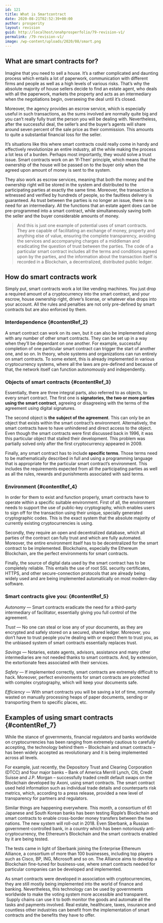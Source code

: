 ```yaml
---
id: 121
title: What is Smartcontract
date: 2020-08-21T02:52:39+00:00
author: prosperity
layout: revision
guid: http://localhost/onahprosperfolio/79-revision-v1/
permalink: /79-revision-v1/
image: /wp-content/uploads/2020/08/smart.png
---
```

<h2 id="contentRef_0" dir="ltr">
  What are smart contracts for?
</h2>

Imagine that you need to sell a house. It’s a rather complicated and daunting process which entails a lot of paperwork, communication with different firms and people as well as a high levels of various risks. That’s why the absolute majority of house sellers decide to find an estate agent, who deals with all the paperwork, markets the property and acts as an intermediary when the negotiations begin, overseeing the deal until it’s closed.

Moreover, the agency provides an escrow service, which is especially useful in such transactions, as the sums involved are normally quite big and you can’t really fully trust the person you will be dealing with. Nevertheless, after the successful deal, the seller’s and the buyer’s agents will share around seven percent of the sale price as their commission. This amounts to quite a substantial financial loss for the seller.

It’s situations like this where smart contracts could really come in handy and effectively revolutionize an entire industry, all the while making the process a lot less of a burden. Perhaps most importantly, they would solve a trust issue. Smart contracts work on an ‘If-Then’ principle, which means that the ownership of the house will be passed on to the buyer only when the agreed upon amount of money is sent to the system.

They also work as escrow services, meaning that both the money and the ownership right will be stored in the system and distributed to the participating parties at exactly the same time. Moreover, the transaction is witnessed and verified by hundreds of people, so the faultless delivery is guaranteed. As trust between the parties is no longer an issue, there is no need for an intermediary. All the functions that an estate agent does can be pre-programmed into a smart contract, while simultaneously saving both the seller and the buyer considerable amounts of money.

> <p dir="ltr">
>   And this is just one example of potential uses of smart contracts. They are capable of facilitating an exchange of money, property and anything else of value, ensuring the complete transparency, avoiding the services and accompanying charges of a middleman and eradicating the question of trust between the parties. The code of a particular smart contract includes all the terms and conditions agreed upon by the parties, and the information about the transaction itself is recorded in a Blockchain, a decentralized, distributed public ledger.
> </p>

<h2 id="contentRef_1" dir="ltr">
  How do smart contracts work
</h2>

Simply put, smart contracts work a lot like vending machines. You just drop a required amount of a cryptocurrency into the smart contract, and your escrow, house ownership right, driver’s license, or whatever else drops into your account. All the rules and penalties are not only pre-defined by smart contracts but are also enforced by them.

### Interdependence {#contentRef_2}

A smart contract can work on its own, but it can also be implemented along with any number of other smart contracts. They can be set up in a way when they’ll be dependant on one another. For example, successful completion of one particular smart contract can trigger the start of another one, and so on. In theory, whole systems and organizations can run entirely on smart contracts. To some extent, this is already implemented in various cryptocurrency systems, where all the laws are pre-defined and because of that, the network itself can function autonomously and independently.

### Objects of smart contracts {#contentRef_3}

Essentially, there are three integral parts, also referred to as objects, to every smart contract. The first one is&nbsp;**signatories, the two or more parties using the smart contract**, agreeing or disagreeing with the terms of the agreement using digital signatures.

The second object is&nbsp;**the**&nbsp;**subject of the agreement**. This can only be an object that exists within the smart contract’s environment. Alternatively, the smart contracts have to have unhindered and direct access to the object. Even though the smart contracts were first discussed back in 1996, it was this particular object that stalled their development. This problem was partially solved only after the first cryptocurrency appeared in 2009.

Finally, any smart contract has to include&nbsp;**specific terms**. Those terms need to be mathematically described in full and using a programming language that is appropriate for the particular smart contract’s environment. This includes the requirements expected from all the participating parties as well as all the rules, rewards and punishments associated with said terms.

### Environment {#contentRef_4}

In order for them to exist and function properly, smart contracts have to operate within a specific suitable environment. First of all, the environment needs to support the use of public-key cryptography, which enables users to sign off for the transaction using their unique, specially generated cryptographic codes. This is the exact system that the absolute majority of currently existing cryptocurrencies is using.

Secondly, they require an open and decentralized database, which all parties of the contract can fully trust and which are fully automated. Moreover, the entire environment itself has to be decentralized for the smart contract to be implemented. Blockchains, especially the Ethereum Blockchain, are the perfect environments for smart contracts.

Finally, the source of digital data used by the smart contract has to be completely reliable. This entails the use of root SSL security certificates, HTTPS, and other secure-connection protocols that are already being widely used and are being implemented automatically on most modern-day software.

### Smart contracts give you: {#contentRef_5}

_Autonomy_&nbsp;— Smart contracts eradicate the need for a third-party intermediary of facilitator, essentially giving you full control of the agreement.

_Trust_&nbsp;— No one can steal or lose any of your documents, as they are encrypted and safely stored on a secured, shared ledger. Moreover, you don’t have to trust people you’re dealing with or expect them to trust you, as the unbiased system of smart contracts essentially replaces trust.

_Savings_&nbsp;— Notaries, estate agents, advisors, assistance and many other intermediaries are not needed thanks to smart contracts. And, by extension, the extortionate fees associated with their services.

_Safety_&nbsp;— If implemented correctly, smart contracts are extremely difficult to hack. Moreover, perfect environments for smart contracts are protected with complex cryptography, which will keep your documents safe.

_Efficiency_&nbsp;— With smart contracts you will be saving a lot of time, normally wasted on manually processing heaps of paper documents, sending or transporting them to specific places, etc.

## Examples of using smart contracts {#contentRef_7}

While the stance of governments, financial regulators and banks worldwide on cryptocurrencies has been ranging from extremely cautious to carefully accepting, the technology behind them &#8211; Blockchain and smart contracts &#8211; has been widely accepted as revolutionary and it is being implemented across all levels.

For example, just recently, the Depository Trust and Clearing Corporation (DTCC) and four major banks &#8211; Bank of America Merrill Lynch, Citi, Credit Suisse and J.P. Morgan &#8211;&nbsp;successfully traded&nbsp;credit default swaps on the Blockchain developed by Axoni, using smart contracts. The smart contract used held information such as individual trade details and counterparts risk metrics, which, according to a press release, provided a new level of transparency for partners and regulators.

Similar things are happening everywhere. This month, a consortium of 61 Japanese and South Korean banks&nbsp;has been testing&nbsp;Ripple’s Blockchain and smart contracts to enable cross-border money transfers between the two nations. The new system will roll-out in 2018. Even Sberbank, a Russian government-controlled bank, in a country which has been notoriously anti-cryptocurrency, the Ethereum’s Blockchain and the smart contracts enabled by it are&nbsp;being tested.

The tests came in light of Sberbank joining the Enterprise Ethereum Alliance, a consortium of more than 100 businesses, including top players such as Cisco, BP, ING, Microsoft and so on. The Alliance aims to develop a Blockchain fine-tuned for business-use, where smart contracts needed for particular companies can be developed and implemented.

As smart contracts were developed in association with cryptocurrencies, they are still mostly being implemented into the world of finance and banking. Nevertheless, this technology can be used by governments worldwide to make the voting system more accessible and transparent. &nbsp;Supply chains can use it to both monitor the goods and automate all the tasks and payments involved. Real estate, healthcare, taxes, insurance and countless other industries can benefit from the implementation of smart contracts and the benefits they have to offer.